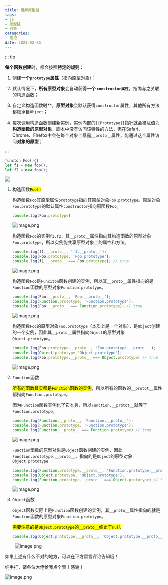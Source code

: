 ```yaml
---
title: 理解原型链
tags:
- js
- 原型链
- 对象
categories:
- 笔记
date: 2021-02-26
---
```


::: tip

**每个函数创建**时，都会按照**特定的规则：**

1. 创建**一个`prototype`属性**（指向原型对象）；

2. 默认情况下，**所有原型对象**会自动获得**一个 `constructor属性`**，指向与之关联的构造函数；

3. 自定义构造函数时**，**原型对象**会默认获得`constructor`属性，其他所有方法都继承自`Object`；

4. 每次调用构造函数创建新实例，实例内部的`[[Prototype]]`指针就会被赋值为**构造函数的原型对象**，脚本中没有访问该特性的方法，但在Safari、Chrome、Firefox中会在每个对象上暴露`__proto__`属性，能通过这个属性访问**对象的原型**；

:::

```js
functon Foo(){}
let f1 = new foo();
let f2 = new foo();
```

![](https://user-gold-cdn.xitu.io/2018/5/13/1635882f458a9fb2?imageView2/0/w/1280/h/960/format/webp/ignore-error/1)

1. 构造函数<mark>`Foo()`</mark> 
   
   构造函数`Foo`其原型属性`prototype`指向其原型对象`Foo.prototype`。原型对象`Foo.prototype`的默认属性`constructor`指向原函数`Foo`。
   
   ```js
   console.log(Foo.prototype)
   ```
   
   ![image.png](https://p6-juejin.byteimg.com/tos-cn-i-k3u1fbpfcp/13590ee4110844bdba3ce9aeadcda6db~tplv-k3u1fbpfcp-watermark.image)
   
   
   
   构造函数`Foo`的实例`f1,f2`，其`__proto__`属性指向其构造函数的原型对象`Foo.prototype`，所以实例能共享原型对象上的属性和方法。
   
   ```js
   console.log(f1.__proto__, 'f1.__proto__');
   console.log(Foo.prototype, 'Foo.prototype');
   console.log(f1.__proto__ === Foo.prototype); // true
   ```
   
   ![image.png](https://p9-juejin.byteimg.com/tos-cn-i-k3u1fbpfcp/27ac90581ce94f4fb082a53b41de400e~tplv-k3u1fbpfcp-watermark.image)
   
   
   
   构造函数`Foo`是`Funciton`函数创建的实例，所以其`__proto__`属性指向的是`Function`函数的原型对象`Function.prototype`。
   
   ```js
   console.log(Foo.__proto__, 'Foo.__proto__');
   console.log(Function.prototype, 'Function.prototype');
   console.log(Foo.__proto__ === Function.prototype); // true
   ```
   
   ![image.png](https://p6-juejin.byteimg.com/tos-cn-i-k3u1fbpfcp/6f02cfe83ece489db25e22be2269395e~tplv-k3u1fbpfcp-watermark.image)
   
   
   
   构造函数`Foo`的原型对象`Foo.prototype`（本质上是一个对象），是`Object`创建的一个实例，因此其`__proto__`属性指向`Object`的原型对象`Object.prototype`。
   
   ```js
   console.log(Foo.prototype.__proto__, 'Foo.prototype.__proto__');
   console.log(Object.prototype,'Object.prototype');
   console.log(Foo.prototype.__proto__ === Object.prototype) // true
   ```
   
   ![image.png](https://p3-juejin.byteimg.com/tos-cn-i-k3u1fbpfcp/13ad2f26ad034c8f8f0f68c665d39c2c~tplv-k3u1fbpfcp-watermark.image)

2. `Function`函数
   
   <mark>所有的函数其实都是`Function`函数的实例</mark>，所以所有的函数的`__protot__`属性都指向`Function.prototype`。
   
   因为`Function`函数实例化了它本身，所以`Function.__protot__`就等于`Function.prototype`。
   
   ```js
   console.log(Function.__proto__, 'Function.__proto__');
   console.log(Function.prototype, 'Function.prototype');
   console.log(Function.__proto__ === Function.prototype) // true
   ```
   
   ![image.png](https://p9-juejin.byteimg.com/tos-cn-i-k3u1fbpfcp/cb0da376c9fa466cb8274637b8b86128~tplv-k3u1fbpfcp-watermark.image)
   
   `Function`函数的原型对象是`Object`函数创建的实例，因此`Function.prototype.__proto__`，指向的是`Object`的原型对象`Object.prototype`
   
   ```js
   console.log(Function.prototype.__proto__, 'Function.prototype.__proto__');
   console.log(Object.prototype, 'Object.prototype');
   console.log(Function.prototype.__proto__ === Object.prototype) // true
   ```
   
   ![image.png](https://p9-juejin.byteimg.com/tos-cn-i-k3u1fbpfcp/0ae1fd0e025f4d2f90f66cbc21a0f931~tplv-k3u1fbpfcp-watermark.image)

3. `Object`函数
   
   `Object`函数实际上是`Function`函数创建的实例，其`__proto__`属性指向的就是`Function`函数的原型对象`Function.prototype`。
   
   <mark>需要注意的是`Object.prototype`的`__proto__`终止于`null`</mark>
   
   ```js
   console.log(Object.prototype.__proto__, 'Object.prototype.__proto__');
   ```

        ![image.png](https://p6-juejin.byteimg.com/tos-cn-i-k3u1fbpfcp/108e9af19028411196bb7a90b9f057ee~tplv-k3u1fbpfcp-watermark.image)

如果上述有什么不对的地方，可以在下方留言评论告知哦！  

纯手打，请各位大佬给我点个赞！感谢！  

![image.png](https://p3-juejin.byteimg.com/tos-cn-i-k3u1fbpfcp/06c252dad9fa4d07ae0713f1654daaaf~tplv-k3u1fbpfcp-zoom-1.image)
